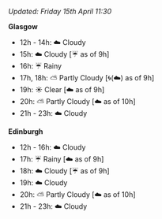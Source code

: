*Updated: Friday 15th April 11:30*

**Glasgow**

* 12h - 14h: :cloud: Cloudy
* 15h: :cloud: Cloudy [:umbrella: as of 9h]
* 16h: :umbrella: Rainy
* 17h, 18h: :partly_sunny: Partly Cloudy [:cyclone:(:cloud:) as of 9h]
* 19h: :sunny: Clear [:cloud: as of 9h]
* 20h: :partly_sunny: Partly Cloudy [:cloud: as of 10h]
* 21h - 23h: :cloud: Cloudy

**Edinburgh**

* 12h - 16h: :cloud: Cloudy
* 17h: :umbrella: Rainy [:cloud: as of 9h]
* 18h: :cloud: Cloudy [:umbrella: as of 9h]
* 19h: :cloud: Cloudy
* 20h: :partly_sunny: Partly Cloudy [:cloud: as of 10h]
* 21h - 23h: :cloud: Cloudy
